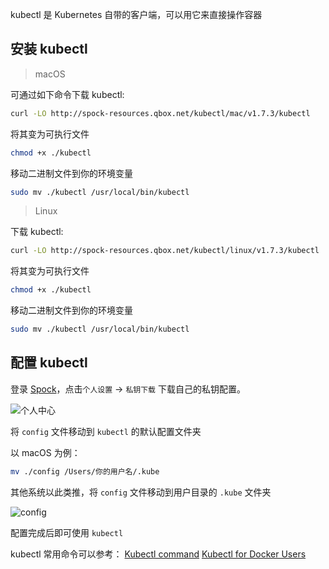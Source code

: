 
kubectl 是 Kubernetes 自带的客户端，可以用它来直接操作容器

## 安装 kubectl

> macOS

可通过如下命令下载 kubectl:


```bash
curl -LO http://spock-resources.qbox.net/kubectl/mac/v1.7.3/kubectl
```

将其变为可执行文件

```bash
chmod +x ./kubectl
```

移动二进制文件到你的环境变量
```bash
sudo mv ./kubectl /usr/local/bin/kubectl
```


> Linux

下载 kubectl:

```bash
curl -LO http://spock-resources.qbox.net/kubectl/linux/v1.7.3/kubectl
```

将其变为可执行文件

```bash
chmod +x ./kubectl
```

移动二进制文件到你的环境变量

```bash
sudo mv ./kubectl /usr/local/bin/kubectl
```

## 配置 kubectl

登录 [Spock](http://spock.qiniu.io)，点击`个人设置` -> `私钥下载` 下载自己的私钥配置。

![个人中心](_images/spock-profile.png "个人中心")


将 `config` 文件移动到 `kubectl` 的默认配置文件夹

以 macOS 为例：

```bash
mv ./config /Users/你的用户名/.kube
```
其他系统以此类推，将 `config` 文件移动到用户目录的 `.kube` 文件夹

![config](_images/kube-config.png "config")

配置完成后即可使用 `kubectl`


kubectl 常用命令可以参考：
[Kubectl command](https://kubernetes.io/docs/reference/generated/kubectl/kubectl-commands)
[Kubectl for Docker Users](https://kubernetes.io/docs/reference/kubectl/docker-cli-to-kubectl/)

